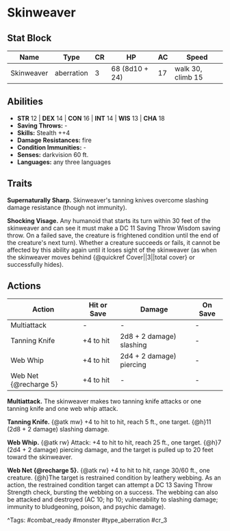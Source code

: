 # Skinweaver

## Stat Block

| Name | Type | CR | HP | AC | Speed |
|------|------|----|----|----|-------|
| Skinweaver | aberration | 3 | 68 (8d10 + 24) | 17 | walk 30, climb 15 |

## Abilities

- **STR** 12 | **DEX** 14 | **CON** 16 | **INT** 14 | **WIS** 13 | **CHA** 18
- **Saving Throws:** -  
- **Skills:** Stealth ++4  
- **Damage Resistances:** fire  
- **Condition Immunities:** -  
- **Senses:** darkvision 60 ft.  
- **Languages:** any three languages

## Traits

**Supernaturally Sharp.** Skinweaver's tanning knives overcome slashing damage resistance (though not immunity).

**Shocking Visage.** Any humanoid that starts its turn within 30 feet of the skinweaver and can see it must make a DC 11 Saving Throw Wisdom saving throw. On a failed save, the creature is frightened condition until the end of the creature's next turn). Whether a creature succeeds or fails, it cannot be affected by this ability again until it loses sight of the skinweaver (as when the skinweaver moves behind {@quickref Cover||3||total cover} or successfully hides).


## Actions

| Action | Hit or Save | Damage | On Save |
|--------|--------------|--------|----------|
| Multiattack | - | - | - |
| Tanning Knife | +4 to hit | 2d8 + 2 damage) slashing | - |
| Web Whip | +4 to hit | 2d4 + 2 damage) piercing | - |
| Web Net {@recharge 5} | +4 to hit | - | - |

**Multiattack.** The skinweaver makes two tanning knife attacks or one tanning knife and one web whip attack.

**Tanning Knife.** {@atk mw} +4 to hit to hit, reach 5 ft., one target. {@h}11 (2d8 + 2 damage) slashing damage.

**Web Whip.** {@atk rw} Attack: +4 to hit to hit, reach 25 ft., one target. {@h}7 (2d4 + 2 damage) piercing damage, and the target is pulled up to 20 feet toward the skinweaver.

**Web Net {@recharge 5}.** {@atk rw} +4 to hit to hit, range 30/60 ft., one creature. {@h}The target is restrained condition by leathery webbing. As an action, the restrained condition target can attempt a DC 13 Saving Throw Strength check, bursting the webbing on a success. The webbing can also be attacked and destroyed (AC 10; hp 10; vulnerability to slashing damage; immunity to bludgeoning, poison, and psychic damage).


^Tags: #combat_ready #monster #type_aberration #cr_3